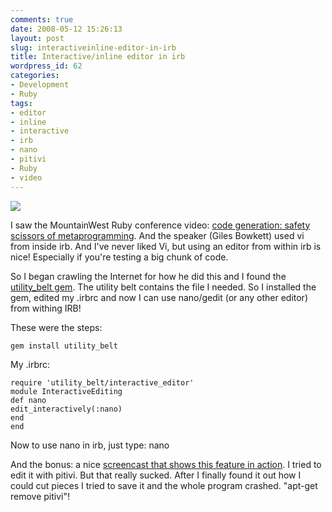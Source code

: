 ```yaml
---
comments: true
date: 2008-05-12 15:26:13
layout: post
slug: interactiveinline-editor-in-irb
title: Interactive/inline editor in irb
wordpress_id: 62
categories:
- Development
- Ruby
tags:
- editor
- inline
- interactive
- irb
- nano
- pitivi
- Ruby
- video
---
```


[![](/images/uploads/2008/05/safety_scissors-191x300.jpg)](/images/uploads/2008/05/safety_scissors.jpg)

I saw the MountainWest Ruby conference video: [code generation: safety scissors of metaprogramming](http://mwrc2008.confreaks.com/03bowkett.html). And the speaker (Giles Bowkett) used vi from inside irb. And I've never liked Vi, but using an editor from within irb is nice! Especially if you're testing a big chunk of code.

So I began crawling the Internet for how he did this and I found the [utility_belt gem](http://utilitybelt.rubyforge.org/). The utility belt contains the file I needed. So I installed the gem, edited my .irbrc and now I can use nano/gedit (or any other editor) from withing IRB!

These were the steps:

```
gem install utility_belt
```

My .irbrc:

```
require 'utility_belt/interactive_editor'
module InteractiveEditing
def nano
edit_interactively(:nano)
end
end
```

Now to use nano in irb, just type: nano

And the bonus: a nice [screencast that shows this feature in action](/images/uploads/2008/05/out.ogg). I tried to edit it with pitivi. But that really sucked. After I finally found it out how I could cut pieces I tried to save it and the whole program crashed. "apt-get remove pitivi"!



